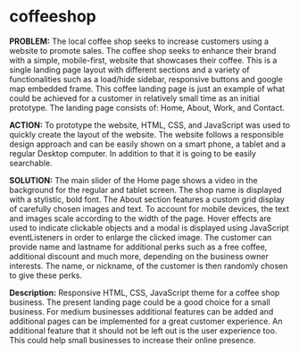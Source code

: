 # coffeeshop

**PROBLEM:**
The local coffee shop seeks to increase customers using a website to promote sales. The coffee shop seeks to enhance their brand with a simple, mobile-first, website that showcases their coffee. This is a single landing page layout with different sections and a variety of functionalities such as a load/hide sidebar, responsive buttons and google map embedded frame. This coffee landing page is just an example of what could be achieved for a customer in relatively small time as an initial prototype. The landing page consists of: Home, About, Work, and Contact.

**ACTION:**
To prototype the website, HTML, CSS, and JavaScript was used to quickly create the layout of the website. The website follows a responsible design approach and can be easily shown on a smart phone, a tablet and a regular Desktop computer. In addition to that it is going to be easily searchable.

**SOLUTION:**
The main slider of the Home page shows a video in the background for the regular and tablet screen. The shop name is displayed with a stylistic, bold font. The About section features a custom grid display of carefully chosen images and text. To account for mobile devices, the text and images scale according to the width of the page. Hover effects are used to indicate clickable objects and a modal is displayed using JavaScript eventListeners in order to enlarge the clicked image. 
The customer can provide name and lastname for additional perks such as a free coffee, additional discount and much more, depending on the business owner interests.
The name, or nickname, of the customer is then randomly chosen to give these perks.

**Description:**
Responsive HTML, CSS, JavaScript theme for a coffee shop business. The present landing page could be a good choice for a small business. 
For medium businesses additional features can be added and additional pages can be implemented for a great customer experience. 
An additional feature that it should not be left out is the user experience too. This could help small businesses to increase their online presence.

